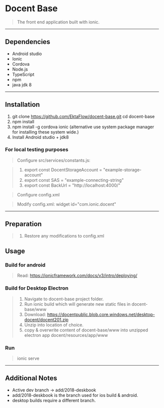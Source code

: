 # Docent Base

> The front end application built with ionic.

----
## Dependencies

* Android studio
* Ionic
* Cordova
* Node.js
* TypeScript
* npm
* java jdk 8

----
## Installation 
1. git clone https://github.com/EktaFlow/docent-base.git cd docent-base
2. npm install
3. npm install -g cordova ionic (alternative use system package manager for installing these system wide.)
4. Install Android studio + jdk8

### For local testing purposes

> Configure src/services/constants.js: 

> 1. export const DocentStorageAccount = "example-storage-account" 
> 2. export const SAS = "example-connecting-string" 
> 3. export const BackUrl = "http://localhost:4000/"

> Configure config.xml

> Modify config.xml: widget id="com.ionic.docent"

----

## Preparation
> 1. Restore any modifications to config.xml

## Usage 
### Build for android

> Read: https://ionicframework.com/docs/v3/intro/deploying/

### Build for Desktop Electron
> 1. Navigate to  docent-base project folder.
> 2. Run ionic build which will generate new static files in docent-base/www
> 3. Download: https://docentpublic.blob.core.windows.net/desktop-docent/docent201.zip
> 5. Unzip into location of choice.
> 6. copy & overwrite content of docent-base/www into unzipped electron app docent/resources/app/www

### Run
> ionic serve

----
## Additional Notes
* Active dev branch -> add/2018-deskbook
* add/2018-deskbook is the branch used for ios build & android.
* desktop builds require a different branch.
